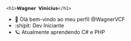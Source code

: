     <h1>𝗪𝗮𝗴𝗻𝗲𝗿 𝗩𝗶𝗻𝗶𝗰𝗶𝘂𝘀</h1>

- 👋 Olá bem-vindo ao meu perfil @WagnerVCF
- :shipit: Dev Iniciante
- :ringed_planet: Atualmente aprendendo C# e PHP

<!---
WagnerVCF/WagnerVCF is a ✨ special ✨ repository because its `README.md` (this file) appears on your GitHub profile.
You can click the Preview link to take a look at your changes.
--->
